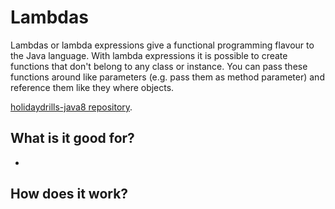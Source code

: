 # Lambdas
Lambdas or lambda expressions give a functional programming flavour to the Java language. With lambda expressions
it is possible to create functions that don't belong to any class or instance. You can pass these functions around
like parameters (e.g. pass them as method parameter) and reference them like they where objects.

[holidaydrills-java8 repository](https://github.com/Holidaydrills/holidaydrills-Java8/tree/master/src/main/java/com/holidaydrills/methodreference).

## What is it good for?
* 



## How does it work?

